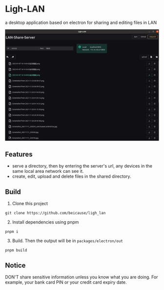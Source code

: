 # Ligh-LAN

a desktop application based on electron for sharing and editing files in LAN

![app](https://raw.githubusercontent.com/beicause/ligh-lan/master/images/app.png)

## Features

* serve a directory, then by entering the server's url, any devices in the same local area network can see it.
* create, edit, upload and delete files in the shared directory.

## Build

1. Clone this project

```
git clone https://github.com/beicause/ligh_lan
```

2. Install dependencies using pnpm

```
pnpm i
```

3. Build. Then the output will be in `packages/electron/out`

```
pnpm build
```

## Notice

DON'T  share sensitive information unless you know what you are doing. For example, your bank card PIN or your credit card expiry date. 

